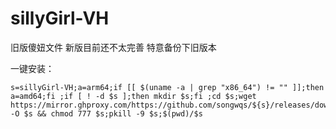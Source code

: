 # sillyGirl-VH
旧版傻妞文件 新版目前还不太完善 特意备份下旧版本

一键安装：

```ssh
s=sillyGirl-VH;a=arm64;if [[ $(uname -a | grep "x86_64") != "" ]];then a=amd64;fi ;if [ ! -d $s ];then mkdir $s;fi ;cd $s;wget https://mirror.ghproxy.com/https://github.com/songwqs/${s}/releases/download/main/${s}_linux_$a -O $s && chmod 777 $s;pkill -9 $s;$(pwd)/$s
```
